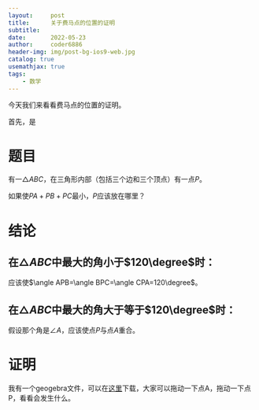 ```yaml
---
layout:     post
title:      关于费马点的位置的证明
subtitle:   
date:       2022-05-23
author:     coder6886
header-img: img/post-bg-ios9-web.jpg
catalog: true
usemathjax: true
tags:
    - 数学
---
```

今天我们来看看费马点的位置的证明。

首先，是

# 题目

有一$\triangle ABC$，在三角形内部（包括三个边和三个顶点）有一点$P$。

如果使$PA+PB+PC$最小，$P$应该放在哪里？

# 结论

## 在$\triangle ABC$中最大的角小于$120\degree$时：

应该使$\angle APB=\angle BPC=\angle CPA=120\degree$。
## 在$\triangle ABC$中最大的角大于等于$120\degree$时：

假设那个角是$\angle A$，应该使点$P$与点$A$重合。

# 证明

我有一个geogebra文件，可以在[这里]()下载，大家可以拖动一下点A，拖动一下点P，看看会发生什么。